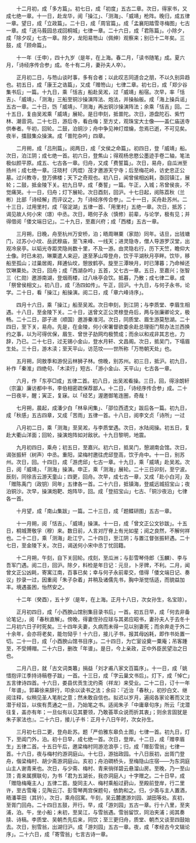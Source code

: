 <!-- { "loadSidebar": true } -->
　　十二月初，成「多方篇」。初七日，成「初度」五古二章。次日，得家书，又成七绝一章。十一日，赴龙华，阅「操江」、「测海」、「威靖」枪阵。晚归，成五律一章。望日，成「立政篇」。二十日，成「周官篇」。成「孟襄阳踏雪寻梅图」七古一章。成「送马莪园总戎回桐城」七律一章。二十六日，成「君陈篇」。小除夕，成「除夕叹」七古一章。除夕，龙阳易笏山（佩绅）观察来；别已十二年矣。三鼓，成「顾命篇」。

　　十一年（壬申），四十九岁（是年，在上海。春二月，「读书随笔」成。夏六月，「诗经序传合参」成。冬十有二月，妻孙夫人卒）。

　　正月初二日，与笏山谈时事，多有合者；以此叹志同道合之朋，不以久别异趋也。初五日，成「康王之诰篇」，又成「赠笏山」七律二章。初七日，成「郑少谷集书后」一篇。十九日，乘「恬吉」船赴吴淞，过「威靖」船宿。次早，率「恬吉」、「威靖」、「测海」三船至铜沙操演阵法、炮法，并操舢舨。成「海上操兵谣」五古一章。二十日，饬「威靖」、「测海」再出铜沙操演阵法；余乘「恬吉」回。二十五日，复由吴淞乘「威靖」展轮。是日申刻，抵普陀。次日，游盘陀石、紫竹林、潮音洞。二十七日，游后寺，看白梅；至方丈，观珠宝大士像——盖仁庙送寺供奉者。午初，回轮。二鼓，泊铜沙；舟中争见神灯煜爚，忽焉已逝，不可见矣。夜半，擂鼓集众操演。成「普陀杂吟」四章。

　　二月朔，成「吕刑篇」。阅两日，成「文侯之命篇」。初四日，登「威靖」船。次日，泊江阴；成七绝一首。初六日，登焦山；得观杨忠愍公墨迹手卷二轴，笔法极似颜平原。成五、七古各一章。归舟，又成「费誓篇」。次日，易舟，自瓜洲至扬州；成七绝一章。汪晓村（丙焜）茂才邀游天宁寺；后至梅花岭，访史忠正公墓。过兴教寺，登万佛楼；天下之奇观也。初八日，闻曾侯相凶耗，亟回镇江，展轮；二鼓，抵金陵下关。初九日早，成「奏誓」一篇。午正，入城；吊曾侯丧，不觉痛哭。十一日，归舟；灯下展轮。次日酉刻，回沪。十七日起，阅陈荔秋（兰彬）比部「诗经解」而评议之，为「诗经序传合参」。二十一日，买舟赴苏州。二十三日，过用里村，成「宿淀湖」五律一首、「用里村」五绝一章。次日，抵苏；谒见故人何小宋（璟）中丞。次日，晤何子永（慎修）前辈，与论学，极有见；并得借阅「倭文端日记」。二十九日，至嘉兴府；成「西楼」五古一章。

　　三月朔，日晚，舟至杭州万安桥，泊；晤周琳粟（家勋）同年。诘旦，出钱塘门，过苏小小坟、岳武穆庙，至飞来峰、一线天；进灵隐寺，僧人导游罗汉堂，出观冷泉亭。以韬光寺距灵隐尚数十里，不及一游。由灵隐右行，历下天竺，瞻仰大士像。时已未初，琳粟遣人来迎，遂至茅山埠登舟，饮于平湖秋月亭畔。饮毕，移船至孤山；过巢居阁，拜逋仙坟，憩放鹤亭。旋至三潭映月，时已薄暮；乃命棹还饮琳粟处。次日，回舟；成「西湖杂吟」五首，又七古一章。五日，至嘉兴；张智三（仁勋）邀游南湖，登烟雨楼，过八咏亭会饮。抵暮，乃散；成七律二章。成「祭曾侯相文」。初八日，成「汤四如传」。午正，回沪。十九日，与何子永书，论学。二十日，看「操江」船操演。阅二日，成「章六峰诗序」。

　　四月十六日，乘「操江」船至吴淞。次日申刻，到江阴；与李质堂、李眉生相遇。十八日，至金陵下关。二十日，送曾文正公灵榇登舟后，两与张廉卿论文，极畅。二十二日，邵子进（顺国）邀游秦淮河。次日，同质堂、眉生游莫愁湖。二十四日，至下关，易舟。先是，在金陵，何小宋署督欲委余赴总理衙门帮办法兰西换约之事，以为可得优保，眉生、曾世子劼网均极赞成；而余以和戎非其志也，力辞，乃已。二十七日，过无锡小金山，登水月轩、文昌阁。次日，抵吴门，下塌眉生处。三十日，游木渎；至天平山，访范坟——世所称「万笏朝天处」也。

　　五月朔，同敖季和游倪云林狮子林。傍晚，别苏州。初三日，抵沪。初九日，补作「秦淮」四绝句、「木渎行」短古、「游小金山、天平山」七古各一章。

　　六月，作「东亭□成」五律二首。初八日，出吴淞看操。三日，回，得涂朗轩（宗瀛）廉访都中书，李伯相密疏保荐鄙人。十二日，「诗经序传合参」成。二十一日夜半，醒；寅正，复寐。以「经艺」渥邀御笔连圈，奇哉！

　　七月朔，晨起，成潘少白「林阜闲集」、「邵位西遗文」跋后各一篇。初九日，成「秋感」五古四章，又成「苦雨」五律一首。十八日，阅李文贞「诗所」一过

　　八月初二日，乘「测海」至吴淞，与李质堂遇。次日，水陆阅操。初五日，复赴大衢山洋面；回轮，操演炮阵如对敌状。十九日黎明，地震。

　　九月初四日，乘舟；初五日，至嘉兴。初六日，抵吴门，憩湖南会馆。次日，谒张振轩（树声）中丞。重阳，梁梅村邀往虎邱登高，饮于舟中。十一日，别苏州。次日，回。十四日，成「游虎邱」七古一章。十九日，乘「威靖」赴吴淞。次日，阅「威靖」、「测海」操演。申正，乘「测海」展轮。二十三日卯刻，至宁波。辰刻，同徐吉云游天童山；四更，回舟。次早，成七古一章，又成「赴小白河」及「赠陈禹门（政钥）同年」五律各一首。二十六日，抵镇海，登威远城招宝山；夜泊铜沙。次早，操演炮靶、炮阵毕，回。成「登招宝山」七古、「铜沙夜泊」七律各一首。

　　十月望，成「南山集跋」一篇。二十三日，成「题鲽研图」五古一章。

　　十一月朔，阅「恬吉」、「威靖」操演。十一日，成「曾文正公文钞跋」。十五日，桐城萧敬孚（穆）来。数日前，人言对厅脊上有光如星；阅之良然，不解何祥也。二十二日，乘「测海」赴江宁。二十四日，至江阴；与置江督张振轩遇。二十七日，至金陵下关。次日，谒送何小宋中丞丁忧回籍。

　　十二月朔，午刻，自下关回轮。戌刻，至瓜洲；与彭雪琴侍郎（玉麟）、李与吾军门遇。阅二日，回沪。除夕，料检是年日记：元旦，卜牙牌，不利。二月，闻曾文正公凶耗，寄寓江南，百事已矣；幸与何子永前辈交，借得「倭文端日记、奏议」抄录一过，因重阅「朱子杂着」并稍及诸儒先书，胸中渐觉恬适，而貌益加丰。境遇虽困，怡然安之。

　　十二年（癸酉），五十岁（是年，在上海。正月十八日，次女孙生，名宝琼）。

　　正月初四日，成「小西腴山馆别集目录书后」一首。初五日早，成「何去非备论笔记」，阅「春秋直解」。傍晚，得妻侄孙应球与其弟应昭书，妻孙夫人于去冬十二月初六日子时死矣。三十四年夫妻，久病而未得一见以别妻死；而余奔走于外二十余年，会亦将老矣，能勿恸乎！十六日，接儿子书，报其母凶耗，即作书处置一切。二十一日，成「小酉腴山馆书目序」。二十四日，为亡室设奠一粟庵；吊客踵至，不受赙赗。二十六日，删改「年谱」。是日，今上亲政，正中外臣民望治之日也。

　　二月八日，就「古文词类篹」捐益「刘才甫八家文百篇序」。十一日，成「姚惜抱评江季持诗稿卷子跋」一首。十三日，成「字云巢文书后」。灯下，成「悼亡」五言律诗四首。十六日，娄县优贡生沈约斋（祥龙）来受业。二十二日，订十一年「年谱」。郭幕徐来辞行，叩余以读书之法；余曰：『近治「春秋」，初抄白文、继阅注释，似稍见圣人笔削之意；然未敢自信也。拟迟以岁月，遍阅各家论著而又沈潜于经旨，以俟有贯通之一旦，乃始笔之书。适阅朱子「中庸章句序」所云「沈潜往复，盖亦有年；一旦似有以见其要领，乃敢荟萃众说而折其衷」；则余言固犹是朱子家法也』。二十六日，接儿子书：正月十八日午时，次女孙生。

　　三月初七日二更，登舟赴苏。题「严伯雅东皋负土图」七律一首。初九日，灯下，至阊门外，泊。初十日早，成七绝一首。次日，登岸。十二日，成「赠李眉生」五律二首。十五日午后，邀梁梅村同游沧浪亭；归，成「赠彭雪翁」七律一首。十六日，夜与梅村约游洞庭山。十七日，游拙政园。十八日辰初，出胥门登舟，偕梁梅村、胡少斋游洞庭山。亥初；舟泊磵桥头，至梅隐山庄宿——为东洞庭山主人谢青来也。次日，与少斋、梅村、青来徜徉碧云悬溜山房。至晚，乃一至山顶；青来属撰联句，为书「君为五湖长，我亦洞庭人」十字赠之。二十日早，成「赠隐梅庵主人」五律二首。旋同主人、梅村乘船过葑山，至殿前登岸，行二里许，至古雪庵；见陶云汀、彭雪琴两宫保题句，依韵和之。归，少斋与主人置酒，晤潘莘田（其钤）。次日，乘舟回寓。午刻，吴云麓邀游刘园、湖田等处。亥初，至胥门回舟。二十四日五鼓，开行。早，成「游刘园」五古一章。行十八里，至夹浦，泊。午，坐小船；未初，至吴江，与雪翁遇。雪翁留饮，同泊夹浦；阅其奏牍、诗稿。李质堂、吴朝杰先后来，同饮；至三更归舟，质堂、朝杰又谈至四鼓始去。次日，别雪翁，出湖归沪。成「游刘园」五古一章。夜，成「孝经古今文辑论序」。二十六日，成「寄雪翁」七言古诗一章。

